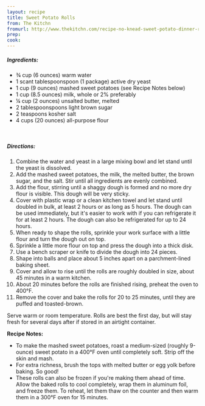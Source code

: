 ```yaml
---
layout: recipe
title: Sweet Potato Rolls
from: The Kitchn
fromurl: http://www.thekitchn.com/recipe-no-knead-sweet-potato-dinner-rolls-132580
prep: 
cook: 
---
```


##### Ingredients:

* ¾ cup (6 ounces) warm water
* 1 scant tablespoonspoon (1 package) active dry yeast
* 1 cup (9 ounces) mashed sweet potatoes (see Recipe Notes below)
* 1 cup (8.5 ounces) milk, whole or 2% preferably
* ¼ cup (2 ounces) unsalted butter, melted
* 2 tablespoonspoons light brown sugar
* 2 teaspoons kosher salt
* 4 cups (20 ounces) all-purpose flour 

<br>

##### Directions:

1. Combine the water and yeast in a large mixing bowl and let stand until the yeast is dissolved. 
2. Add the mashed sweet potatoes, the milk, the melted butter, the brown sugar, and the salt. Stir until all ingredients are evenly combined. 
3. Add the flour, stirring until a shaggy dough is formed and no more dry flour is visible. This dough will be very sticky.
4. Cover with plastic wrap or a clean kitchen towel and let stand until doubled in bulk, at least 2 hours or as long as 5 hours. The dough can be used immediately, but it's easier to work with if you can refrigerate it for at least 2 hours. The dough can also be refrigerated for up to 24 hours.
5. When ready to shape the rolls, sprinkle your work surface with a little flour and turn the dough out on top. 
6. Sprinkle a little more flour on top and press the dough into a thick disk. 
7. Use a bench scraper or knife to divide the dough into 24 pieces. 
8. Shape into balls and place about 5 inches apart on a parchment-lined baking sheet. 
9. Cover and allow to rise until the rolls are roughly doubled in size, about 45 minutes in a warm kitchen.
10. About 20 minutes before the rolls are finished rising, preheat the oven to 400°F.
11. Remove the cover and bake the rolls for 20 to 25 minutes, until they are puffed and toasted-brown. 

Serve warm or room temperature. Rolls are best the first day, but will stay fresh for several days after if stored in an airtight container.

**Recipe Notes:**

* To make the mashed sweet potatoes, roast a medium-sized (roughly 9-ounce) sweet potato in a 400°F oven until completely soft. Strip off the skin and mash.
* For extra richness, brush the tops with melted butter or egg yolk before baking. So good! 
* These rolls can also be frozen if you're making them ahead of time. Allow the baked rolls to cool completely, wrap them in aluminum foil, and freeze them. To reheat, let them thaw on the counter and then warm them in a 300°F oven for 15 minutes.
